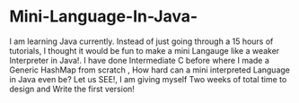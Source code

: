 # Mini-Language-In-Java-

I am learning Java currently. Instead of just going through a 15 hours of tutorials,
I thought it would be fun to make a mini Langauge like a weaker Interpreter in Java!.
I have done Intermediate C before where I made a Generic HashMap from scratch , How hard can a mini  interpreted Language in Java even be?
Let us SEE!,
I am giving myself Two weeks of total time to design and Write the first version! 
